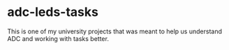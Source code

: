# adc-leds-tasks
This is one of my university projects that was meant to help us understand ADC and working with tasks better.
